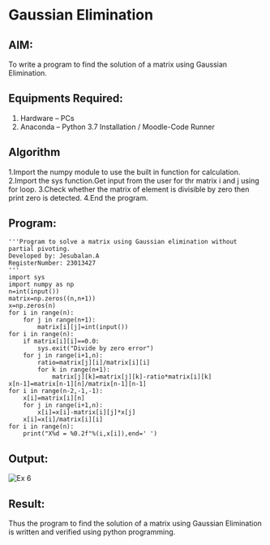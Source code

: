 # Gaussian Elimination

## AIM:
To write a program to find the solution of a matrix using Gaussian Elimination.

## Equipments Required:
1. Hardware – PCs
2. Anaconda – Python 3.7 Installation / Moodle-Code Runner

## Algorithm
1.Import the numpy module to use the built in function for calculation. 
2.Import the sys function.Get input from the user for thr matrix i and j using for loop.
3.Check whether the matrix of element is divisible by zero then print zero is detected. 
4.End the program.

## Program:
```
'''Program to solve a matrix using Gaussian elimination without partial pivoting.
Developed by: Jesubalan.A
RegisterNumber: 23013427
'''
import sys
import numpy as np
n=int(input())
matrix=np.zeros((n,n+1))
x=np.zeros(n)
for i in range(n):
    for j in range(n+1):
        matrix[i][j]=int(input())
for i in range(n):
    if matrix[i][i]==0.0:
        sys.exit("Divide by zero error")
    for j in range(i+1,n):
        ratio=matrix[j][i]/matrix[i][i]
        for k in range(n+1):
            matrix[j][k]=matrix[j][k]-ratio*matrix[i][k]
x[n-1]=matrix[n-1][n]/matrix[n-1][n-1]
for i in range(n-2,-1,-1):
    x[i]=matrix[i][n]
    for j in range(i+1,n):
        x[i]=x[i]-matrix[i][j]*x[j]
    x[i]=x[i]/matrix[i][i]
for i in range(n):
    print("X%d = %0.2f"%(i,x[i]),end=' ')
```

## Output:
![Ex 6](https://github.com/Jesubalan19/Gaussian/assets/144979294/d85091c9-e17b-4593-a986-d97c8fef9ba3)



## Result:
Thus the program to find the solution of a matrix using Gaussian Elimination is written and verified using python programming.


